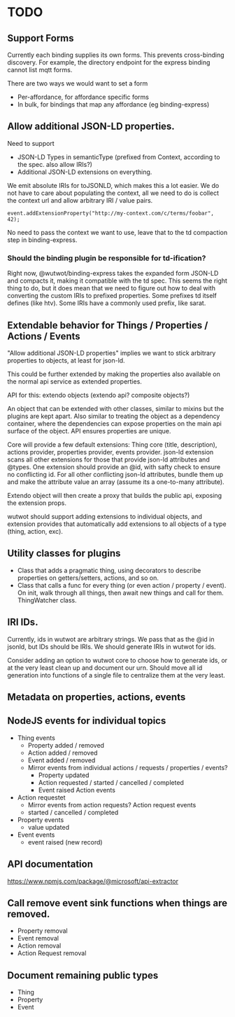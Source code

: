 # TODO

## Support Forms

Currently each binding supplies its own forms. This prevents cross-binding discovery. For example, the directory endpoint
for the express binding cannot list mqtt forms.

There are two ways we would want to set a form

- Per-affordance, for affordance specific forms
- In bulk, for bindings that map any affordance (eg binding-express)

## Allow additional JSON-LD properties.

Need to support

- JSON-LD Types in semanticType (prefixed from Context, according to the spec. also allow IRIs?)
- Additional JSON-LD extensions on everything.

We emit absolute IRIs for toJSONLD, which makes this a lot easier. We do not have to care
about populating the context, all we need to do is collect the context url and allow arbitrary IRI / value pairs.

`event.addExtensionProperty("http://my-context.com/c/terms/foobar", 42);`

No need to pass the context we want to use, leave that to the td compaction step in binding-express.

### Should the binding plugin be responsible for td-ification?

Right now, @wutwot/binding-express takes the expanded form JSON-LD and compacts it, making it compatible with
the td spec. This seems the right thing to do, but it does mean that we need to figure out how to deal with converting
the custom IRIs to prefixed properties. Some prefixes td itself defines (like htv). Some IRIs have a commonly used prefix, like sarat.

## Extendable behavior for Things / Properties / Actions / Events

"Allow additional JSON-LD properties" implies we want to stick arbitrary properties to objects, at least for json-ld.

This could be further extended by making the properties also available on the normal api service as extended properties.

API for this: extendo objects (extendo api? composite objects?)

An object that can be extended with other classes, similar to mixins but the plugins are kept apart. Also similar to treating the object
as a dependency container, where the dependencies can expose properties on the main api surface of the object. API ensures
properties are unique.

Core will provide a few default extensions: Thing core (title, description), actions provider, properties provider, events provider.
json-ld extension scans all other extensions for those that provide json-ld attributes and @types. One extension should provide an @id, with safty check to ensure no conflicting id.
For all other conflicting json-ld attributes, bundle them up and make the attribute value an array (assume its a one-to-many attribute).

Extendo object will then create a proxy that builds the public api, exposing the extension props.

wutwot should support adding extensions to individual objects, and extension provides that automatically add extensions to all objects of a type (thing, action, exc).

## Utility classes for plugins

- Class that adds a pragmatic thing, using decorators to describe properties on getters/setters, actions, and so on.
- Class that calls a func for every thing (or even action / property / event). On init, walk through all things, then await new things and call for them. ThingWatcher class.

## IRI IDs.

Currently, ids in wutwot are arbitrary strings. We pass that as the @id in jsonld, but IDs
should be IRIs. We should generate IRIs in wutwot for ids.

Consider adding an option to wutwot core to choose how to generate ids, or at the very least
clean up and document our urn. Should move all id generation into functions of a single file to
centralize them at the very least.

## Metadata on properties, actions, events

## NodeJS events for individual topics

- Thing events
  - Property added / removed
  - Action added / removed
  - Event added / removed
  - Mirror events from individual actions / requests / properties / events?
    - Property updated
    - Action requested / started / cancelled / completed
    - Event raised
      Action events
- Action requestet
  - Mirror events from action requests?
    Action request events
  - started / cancelled / completed
- Property events
  - value updated
- Event events
  - event raised (new record)

## API documentation

https://www.npmjs.com/package/@microsoft/api-extractor

## Call remove event sink functions when things are removed.

- Property removal
- Event removal
- Action removal
- Action Request removal

## Document remaining public types

- Thing
- Property
- Event
